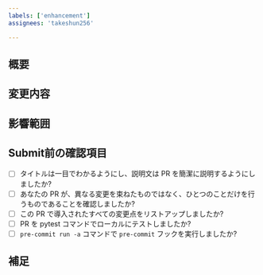 ```yaml
---
labels: ['enhancement']
assignees: 'takeshun256'

---
```


## 概要
<!-- 変更の目的 もしくは 関連する Issue 番号 -->

## 変更内容
<!-- ビューの変更がある場合はスクショによる比較などがあるとわかりやすい -->

## 影響範囲
<!-- この関数を変更したのでこの機能にも影響がある、など -->

## Submit前の確認項目
<!-- PRをSubmitする前に確認する項目 -->

- [ ] タイトルは一目でわかるようにし、説明文は PR を簡潔に説明するようにしましたか?
- [ ] あなたの PR が、異なる変更を束ねたものではなく、ひとつのことだけを行うものであることを確認しましたか?
- [ ] この PR で導入されたすべての変更点をリストアップしましたか?
- [ ] PR を pytest コマンドでローカルにテストしましたか?
- [ ] `pre-commit run -a` コマンドで `pre-commit` フックを実行しましたか?

## 補足
<!-- レビューをする際に見てほしい点、ローカル環境で試す際の注意点、など -->
